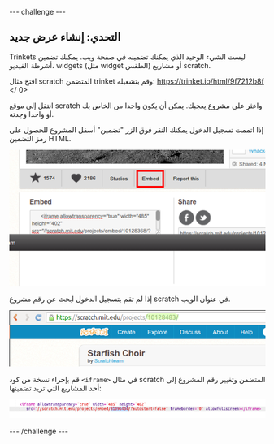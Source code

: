 \--- challenge \---

## التحدي: إنشاء عرض جديد

Trinkets ليست الشيء الوحيد الذي يمكنك تضمينه في صفحة ويب. يمكنك تضمين أشرطة الفيديو، widgets (مثل widget الطقس) أو مشاريع scratch.

افتح مثال scratch المتضمن trinket وقم بتشغيله:  https://trinket.io/html/9f7212b8f </ 0></p> 

انتقل إلى موقع scratch واعثر على مشروع يعجبك. يمكن أن يكون واحدا من الخاص بك أو واحدا وجدته.

إذا اتممت تسجيل الدخول يمكنك النقر فوق الزر "تضمين" أسفل المشروع للحصول على رمز التضمين HTML.

![لقطة الشاشة](images/scratch-embed.png)

إذا لم تقم بتسجيل الدخول ابحث عن رقم مشروع scratch في عنوان الويب.

![لقطة الشاشة](images/scratch-project-number.png)

قم بإجراء نسخة من كود `<iframe>` في مثال scratch المتضمن وتغيير رقم المشروع إلى أحد المشاريع التي تريد تضمينها:

![لقطة الشاشة](images/scratch-iframe.png)

\--- /challenge \---